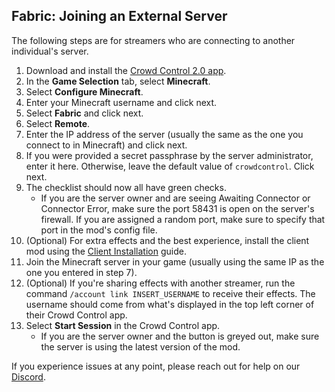 ## Fabric: Joining an External Server

The following steps are for streamers who are connecting to another individual's server.

1. Download and install the [Crowd Control 2.0 app](https://beta.crowdcontrol.live/).
2. In the **Game Selection** tab, select **Minecraft**.
3. Select **Configure Minecraft**.
4. Enter your Minecraft username and click next.
5. Select **Fabric** and click next.
6. Select **Remote**.
7. Enter the IP address of the server (usually the same as the one you connect to in Minecraft)
   and click next.
8. If you were provided a secret passphrase by the server administrator, enter it here. Otherwise,
   leave the default value of `crowdcontrol`. Click next.
9. The checklist should now all have green checks.
    - If you are the server owner and are seeing Awaiting Connector or Connector Error, make sure
      the port 58431 is open on the server's firewall. If you are assigned a random port, make sure
      to specify that port in the mod's config file.
10. (Optional) For extra effects and the best experience, install the client mod using the
    [Client Installation](fabric_client_installation.md) guide.
11. Join the Minecraft server in your game
    (usually using the same IP as the one you entered in step 7).
12. (Optional) If you're sharing effects with another streamer, run the command
    `/account link INSERT_USERNAME` to receive their effects. The username should come from what's
    displayed in the top left corner of their Crowd Control app.
13. Select **Start Session** in the Crowd Control app.
    - If you are the server owner and the button is greyed out, make sure the server is using the
      latest version of the mod.

If you experience issues at any point, please reach out for help on our
[Discord](https://discord.gg/warpworld).